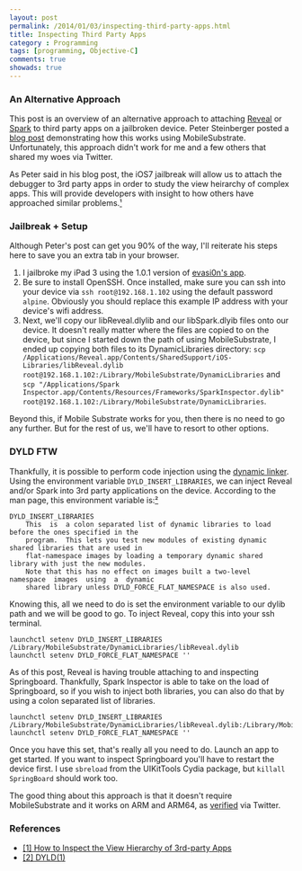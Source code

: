 ```yaml
---
layout: post
permalink: /2014/01/03/inspecting-third-party-apps.html
title: Inspecting Third Party Apps
category : Programming
tags: [programming, Objective-C]
comments: true
showads: true
---
```


### An Alternative Approach

This post is an overview of an alternative approach to attaching [Reveal](http://revealapp.com/) or [Spark](http://www.sparkinspector.com/) to third party apps on a jailbroken device. Peter Steinberger posted a [blog post](http://petersteinberger.com/blog/2013/how-to-inspect-the-view-hierarchy-of-3rd-party-apps/) demonstrating how this works using MobileSubstrate. Unfortunately, this approach didn't work for me and a few others that shared my woes via Twitter.

<!-- more -->

As Peter said in his blog post, the iOS7 jailbreak will allow us to attach the debugger to 3rd party apps in order to study the view heirarchy of complex apps. This will provide developers with insight to how others have approached similar problems.[¹](http://petersteinberger.com/blog/2013/how-to-inspect-the-view-hierarchy-of-3rd-party-apps/)

### Jailbreak + Setup

Although Peter's post can get you 90% of the way, I'll reiterate his steps here to save you an extra tab in your browser.

1. I jailbroke my iPad 3 using the 1.0.1 version of [evasi0n's app](http://evasi0n.com/).
2. Be sure to install OpenSSH. Once installed, make sure you can ssh into your device via `ssh root@192.168.1.102` using the default password `alpine`. Obviously you should replace this example IP address with your device's wifi address.
3. Next, we'll copy our libReveal.dlylib and our libSpark.dlyib files onto our device. It doesn't really matter where the files are copied to on the device, but since I started down the path of using MobileSubstrate, I ended up copying both files to its DynamicLibraries directory: `scp /Applications/Reveal.app/Contents/SharedSupport/iOS-Libraries/libReveal.dylib root@192.168.1.102:/Library/MobileSubstrate/DynamicLibraries` and `scp "/Applications/Spark Inspector.app/Contents/Resources/Frameworks/SparkInspector.dylib" root@192.168.1.102:/Library/MobileSubstrate/DynamicLibraries`.

Beyond this, if Mobile Substrate works for you, then there is no need to go any further. But for the rest of us, we'll have to resort to other options.

### DYLD FTW

Thankfully, it is possible to perform code injection using the [dynamic linker](https://developer.apple.com/library/mac/documentation/Darwin/Reference/Manpages/man1/dyld.1.html). Using the environment variable `DYLD_INSERT_LIBRARIES`, we can inject Reveal and/or Spark into 3rd party applications on the device. According to the man page, this environment variable is:[²](https://developer.apple.com/library/mac/documentation/Darwin/Reference/Manpages/man1/dyld.1.html)

    DYLD_INSERT_LIBRARIES
        This  is  a colon separated list of dynamic libraries to load before the ones specified in the
        program.  This lets you test new modules of existing dynamic shared libraries that are used in
        flat-namespace images by loading a temporary dynamic shared library with just the new modules.
        Note that this has no effect on images built a two-level  namespace  images  using  a  dynamic
        shared library unless DYLD_FORCE_FLAT_NAMESPACE is also used.

Knowing this, all we need to do is set the environment variable to our dylib path and we will be good to go. To inject Reveal, copy this into your ssh terminal.

```
launchctl setenv DYLD_INSERT_LIBRARIES /Library/MobileSubstrate/DynamicLibraries/libReveal.dylib
launchctl setenv DYLD_FORCE_FLAT_NAMESPACE ''
```

As of this post, Reveal is having trouble attaching to and inspecting Springboard. Thankfully, Spark Inspector is able to take on the load of Springboard, so if you wish to inject both libraries, you can also do that by using a colon separated list of libraries.

```
launchctl setenv DYLD_INSERT_LIBRARIES /Library/MobileSubstrate/DynamicLibraries/libReveal.dylib:/Library/MobileSubstrate/DynamicLibraries/SparkInspector.dylib
launchctl setenv DYLD_FORCE_FLAT_NAMESPACE ''
```

Once you have this set, that's really all you need to do. Launch an app to get started. If you want to inspect Springboard you'll have to restart the device first. I use `sbreload` from the UIKitTools Cydia package, but `killall SpringBoard` should work too.

The good thing about this approach is that it doesn't require MobileSubstrate and it works on ARM and ARM64, as [verified](https://twitter.com/hjaltij/status/419154290453008384) via Twitter.

### References

* [[1] How to Inspect the View Hierarchy of 3rd-party Apps](http://petersteinberger.com/blog/2013/how-to-inspect-the-view-hierarchy-of-3rd-party-apps/)
* [[2] DYLD(1)](https://developer.apple.com/library/mac/documentation/Darwin/Reference/Manpages/man1/dyld.1.html)